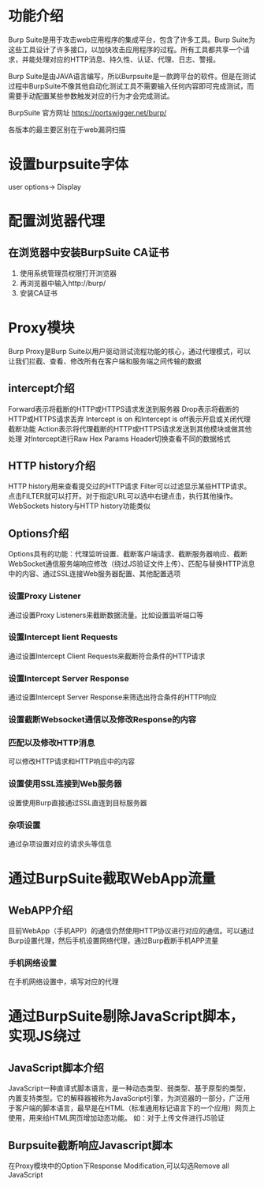# 功能介绍

Burp Suite是用于攻击web应用程序的集成平台，包含了许多工具。Burp Suite为这些工具设计了许多接口，以加快攻击应用程序的过程。所有工具都共享一个请求，并能处理对应的HTTP消息、持久性、认证、代理、日志、警报。

Burp Suite是由JAVA语言编写，所以Burpsuite是一款跨平台的软件。但是在测试过程中BurpSuite不像其他自动化测试工具不需要输入任何内容即可完成测试，而需要手动配置某些参数触发对应的行为才会完成测试。

BurpSuite 官方网址 https://portswigger.net/burp/

各版本的最主要区别在于web漏洞扫描

# 设置burpsuite字体

user options-> Display

# 配置浏览器代理

## 在浏览器中安装BurpSuite CA证书

1. 使用系统管理员权限打开浏览器
2. 再浏览器中输入http://burp/
3. 安装CA证书

# Proxy模块

Burp Proxy是Burp Suite以用户驱动测试流程功能的核心，通过代理模式，可以让我们拦截、查看、修改所有在客户端和服务端之间传输的数据

## intercept介绍

Forward表示将截断的HTTP或HTTPS请求发送到服务器
Drop表示将截断的HTTP或HTTPS请求丢弃
Intercept is on 和Intercept is off表示开启或关闭代理截断功能
Action表示将代理截断的HTTP或HTTPS请求发送到其他模块或做其他处理
对Intercept进行Raw Hex Params Header切换查看不同的数据格式

## HTTP history介绍

HTTP history用来查看提交过的HTTP请求
Filter可以过滤显示某些HTTP请求。点击FILTER就可以打开。对于指定URL可以选中右键点击，执行其他操作。WebSockets history与HTTP history功能类似

## Options介绍

Options具有的功能：代理监听设置、截断客户端请求、截断服务器响应、截断WebSocket通信服务端响应修改（绕过JS验证文件上传）、匹配与替换HTTP消息中的内容、通过SSL连接Web服务器配置、其他配置选项

### 设置Proxy Listener

通过设置Proxy Listeners来截断数据流量。比如设置监听端口等

### 设置Intercept lient Requests

通过设置Intercept Client Requests来截断符合条件的HTTP请求

### 设置Intercept Server Response

通过设置Intercept Server Response来筛选出符合条件的HTTP响应

### 设置截断Websocket通信以及修改Response的内容

### 匹配以及修改HTTP消息

可以修改HTTP请求和HTTP响应中的内容

### 设置使用SSL连接到Web服务器

设置使用Burp直接通过SSL直连到目标服务器

### 杂项设置

通过杂项设置对应的请求头等信息

# 通过BurpSuite截取WebApp流量

## WebAPP介绍

目前WebApp（手机APP）的通信仍然使用HTTP协议进行对应的通信。可以通过Burp设置代理，然后手机设置网络代理，通过Burp截断手机APP流量

### 手机网络设置

在手机网络设置中，填写对应的代理

# 通过BurpSuite剔除JavaScript脚本，实现JS绕过

## JavaScript脚本介绍

JavaScript一种直译式脚本语言，是一种动态类型、弱类型、基于原型的类型，内置支持类型。它的解释器被称为JavaScript引擎，为浏览器的一部分，广泛用于客户端的脚本语言，最早是在HTML（标准通用标记语言下的一个应用）网页上使用，用来给HTML网页增加动态功能。
如：对于上传文件进行JS验证

## Burpsuite截断响应Javascript脚本

在Proxy模块中的Option下Response Modification,可以勾选Remove all JavaScript

